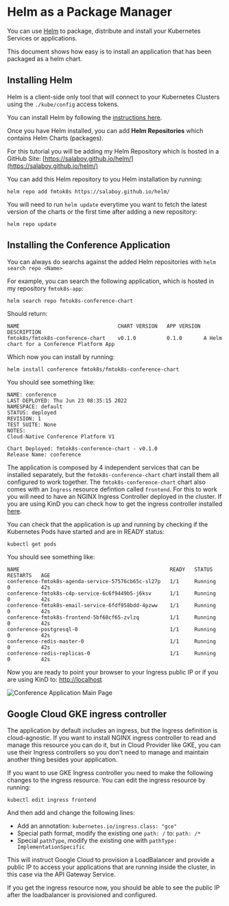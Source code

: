 # Helm as a Package Manager

You can use [Helm](http://helm.sh) to package, distribute and install your Kubernetes Services or applications. 

This document shows how easy is to install an application that has been packaged as a helm chart. 

## Installing Helm

Helm is a client-side only tool that will connect to your Kubernetes Clusters using the `./kube/config` access tokens. 

You can install Helm by following the [instructions here](https://helm.sh/docs/intro/install/).

Once you have Helm installed, you can add **Helm Repositories** which contains Helm Charts (packages).

For this tutorial you will be adding my Helm Repository which is hosted in a GitHub Site: [https://salaboy.github.io/helm/](https://salaboy.github.io/helm/)

You can add this Helm repository to you Helm installation by running:

```
helm repo add fmtok8s https://salaboy.github.io/helm/
```

You will need to run `helm update` everytime you want to fetch the latest version of the charts or the first time after adding a new repository: 

```
helm repo update
```

## Installing the Conference Application

You can always do searchs against the added Helm repositories with `helm search repo <Name>`

For example, you can search the following application, which is hosted in my repository `fmtok8s-app`: 

```
helm search repo fmtok8s-conference-chart
```

Should return: 

```
NAME                            	CHART VERSION	APP VERSION	DESCRIPTION                               
fmtok8s/fmtok8s-conference-chart	v0.1.0       	0.1.0      	A Helm chart for a Conference Platform App
```

Which now you can install by running: 

```
helm install conference fmtok8s/fmtok8s-conference-chart

```

You should see something like: 
```
NAME: conference
LAST DEPLOYED: Thu Jun 23 08:35:15 2022
NAMESPACE: default
STATUS: deployed
REVISION: 1
TEST SUITE: None
NOTES:
Cloud-Native Conference Platform V1

Chart Deployed: fmtok8s-conference-chart - v0.1.0
Release Name: conference

```

The application is composed by 4 independent services that can be installed separately, but the `fmtok8s-conference-chart` chart install them all configured to work together. The `fmtok8s-conference-chart` chart also comes with an `Ingress` resource defintion called `frontend`. 
For this to work you will need to have an NGINX Ingress Controller deployed in the cluster. If you are using KinD you can check how to get the ingress controller installed [here](https://github.com/salaboy/from-monolith-to-k8s/tree/main/kind#installing-nginx-ingress-controller).

You can check that the application is up and running by checking if the Kubernetes Pods have started and are in READY status: 

```
kubectl get pods
```

You should see something like: 
```
NAME                                                 READY   STATUS    RESTARTS   AGE
conference-fmtok8s-agenda-service-57576cb65c-sl27p   1/1     Running   0          42s
conference-fmtok8s-c4p-service-6c6f9449b5-j6ksv      1/1     Running   0          42s
conference-fmtok8s-email-service-6fdf958bdd-4pzww    1/1     Running   0          42s
conference-fmtok8s-frontend-5bf68cf65-zvlzq          1/1     Running   0          42s
conference-postgresql-0                              1/1     Running   0          42s
conference-redis-master-0                            1/1     Running   0          42s
conference-redis-replicas-0                          1/1     Running   0          42s
```


Now you are ready to point your browser to your Ingress public IP or if you are using KinD to: [http://localhost](http://localhost)

![Conference Application Main Page](conference-app.png)



## Google Cloud GKE ingress controller
The application by default includes an ingress, but the Ingress definition is cloud-agnostic. If you want to install NGINX ingress controller to read and manage this resource you can do it, but in Cloud Provider like GKE, you can use their Ingress controllers so you don't need to manage and maintain another thing besides your application. 

If you want to use GKE Ingress controller you need to make the following changes to the ingress resource. You can edit the ingress resource by running: 
```
kubectl edit ingress frontend
```

And then add and change the following lines: 
- Add an annotation: `kubernetes.io/ingress.class: "gce"`
- Special path format, modify the existing one `path: /` to: `path: /*`
- Special `pathType`, modify the existing one with `pathType: ImplementationSpecific`

This will instruct Google Cloud to provision a LoadBalancer and provide a public IP to access your applications that are running inside the cluster, in this case via the API Gateway Service. 

If you get the ingress resource now, you should be able to see the public IP after the loadbalancer is provisioned and configured. 
